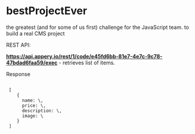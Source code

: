 # bestProjectEver
the greatest (and for some of us first) challenge for the JavaScript team. to build a real CMS project

REST API:

 <b>https://api.appery.io/rest/1/code/e45fd6bb-81e7-4e7c-9c78-47bdad6faa59/exec</b> - retrieves list of items.

 Response
 <pre><code>
 [
    {
      name: \<string:item_name\>,
      price: \<number:item_price\>,
      description: \<string:item_description\>,
      image: \<string:url_to_item_image\>
    }
 ]
 </code></pre>
